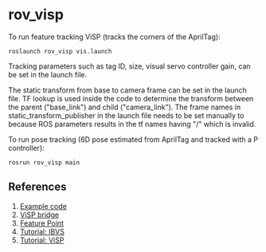 # rov_visp

To run feature tracking ViSP (tracks the corners of the AprilTag):

    roslaunch rov_visp vis.launch

Tracking parameters such as tag ID, size, visual servo controller gain, can be set in the launch file.

The static transform from base to camera frame can be set in the launch file. TF lookup is used inside the code to determine the transform between the parent ("base_link") and child ("camera_link"). The frame names in static_transform_publisher in the launch file needs to be set manually to because ROS parameters results in the tf names having "/" which is invalid.

To run pose tracking (6D pose estimated from AprilTag and tracked with a P controller):

    rosrun rov_visp main
    
    
## References
1. [Example code](https://github.com/jokla/visp_cam_vs)
2. [ViSP bridge](https://docs.ros.org/en/api/visp_bridge/html/namespacemembers.html)
3. [Feature Point](https://visp-doc.inria.fr/doxygen/visp-2.9.0/classvpFeaturePoint.html#ac495bc37d8cf655a97cd095d62a8884f)
4. [Tutorial: IBVS](https://visp-doc.inria.fr/doxygen/visp-2.9.0/tutorial-ibvs.html)
5. [Tutorial: ViSP](https://visp-doc.inria.fr/doxygen/visp-daily/classvpServo.html)
